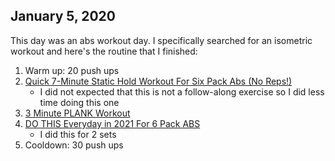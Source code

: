 ## January 5, 2020
This day was an abs workout day. I specifically searched for an isometric workout and here's the routine that I finished:
1. Warm up: 20 push ups
2. [Quick 7-Minute Static Hold Workout For Six Pack Abs (No Reps!)](https://www.youtube.com/watch?v=1KrP-6w5G2Q)
    - I did not expected that this is not a follow-along exercise so I did less time doing this one
3. [3 Minute PLANK Workout](https://www.youtube.com/watch?v=Iv75ErM4wCI)
4. [DO THIS Everyday in 2021 For 6 Pack ABS](https://www.youtube.com/watch?v=9MjJRAtg-OM)
    - I did this for 2 sets
5. Cooldown: 30 push ups
